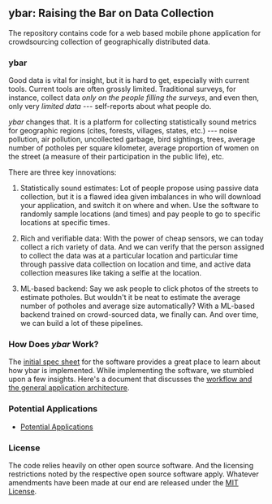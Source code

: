 ## ybar: Raising the Bar on Data Collection

The repository contains code for a web based mobile phone application for crowdsourcing collection of geographically distributed data. 

### ybar

Good data is vital for insight, but it is hard to get, especially with current tools. Current tools are often grossly limited. Traditional surveys, for instance, collect data *only on the people filling the surveys*, and even then, only very *limited data* --- self-reports about what people do.

*ybar* changes that. It is a platform for collecting statistically sound metrics for geographic regions (cites, forests, villages, states, etc.) --- noise pollution, air pollution, uncollected garbage, bird sightings, trees, average number of potholes per square kilometer, average proportion of women on the street (a measure of their participation in the public life), etc. 

There are three key innovations:

1. Statistically sound estimates: Lot of people propose using passive data collection, but it is a flawed idea given imbalances in who will download your application, and switch it on where and when. Use the software to randomly sample locations (and times) and pay people to go to specific locations at specific times.

2. Rich and verifiable data: With the power of cheap sensors, we can today collect a rich variety of data. And we can verify that the person assigned to collect the data was at a particular location and particular time through passive data collection on location and time, and active data collection measures like taking a selfie at the location.

3. ML-based backend: Say we ask people to click photos of the streets to estimate potholes. But wouldn't it be neat to estimate the average number of potholes and average size automatically? With a ML-based backend trained on crowd-sourced data, we finally can. And over time, we can build a lot of these pipelines.

### How Does *ybar* Work?

The [initial spec sheet](ybar.pdf) for the software provides a great place to learn about how ybar is implemented. While implementing the software, we stumbled upon a few insights. Here's a document that discusses the [workflow and the general application architecture](app_architecture_workflow.md).

### Potential Applications

- [Potential Applications](potential_applications.md)

### License

The code relies heavily on other open source software. And the licensing restrictions noted by the respective open source software apply. Whatever amendments have been made at our end are released under the [MIT License](https://opensource.org/licenses/MIT). 
